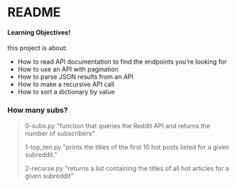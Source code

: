 # README 
#### Learning Objectives!
this project is about:
  - How to read API documentation to find the endpoints you’re looking for
  - How to use an API with pagination
  - How to parse JSON results from an API
  - How to make a recursive API call
  - How to sort a dictionary by value

### How many subs?
>
> 0-subs.py "function that queries the Reddit API and returns the number of subscribers"
>
> 1-top_ten.py "prints the titles of the first 10 hot posts listed for a given subreddit."
>
> 2-recurse.py "returns a list containing the titles of all hot articles for a given subreddit"
>